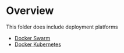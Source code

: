 # Overview
This folder does include deployment platforms
* [Docker Swarm](https://github.com/doitsu2014/doitsu-ecosystem/tree/introduction/kafka-deployment/deploy/swarm)
* [Docker Kubernetes](https://github.com/doitsu2014/doitsu-ecosystem/tree/introduction/kafka-deployment/deploy/swarm)
